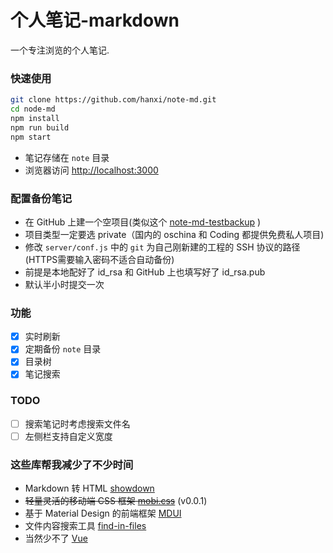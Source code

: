 # 个人笔记-markdown

一个专注浏览的个人笔记.

### 快速使用

```bash
git clone https://github.com/hanxi/note-md.git
cd node-md
npm install
npm run build
npm start
```

- 笔记存储在 `note` 目录
- 浏览器访问 <http://localhost:3000>

### 配置备份笔记

- 在 GitHub 上建一个空项目(类似这个 [note-md-testbackup](https://github.com/hanxi/note-md-testbackup) )
- 项目类型一定要选 private（国内的 oschina 和 Coding 都提供免费私人项目)
- 修改 `server/conf.js` 中的 `git` 为自己刚新建的工程的 SSH 协议的路径(HTTPS需要输入密码不适合自动备份)
- 前提是本地配好了 id_rsa 和 GitHub 上也填写好了 id_rsa.pub
- 默认半小时提交一次

### 功能

- [x] 实时刷新
- [x] 定期备份 `note` 目录
- [x] 目录树
- [x] 笔记搜索

### TODO

- [ ] 搜索笔记时考虑搜索文件名
- [ ] 左侧栏支持自定义宽度

### 这些库帮我减少了不少时间

- Markdown 转 HTML [showdown](https://github.com/showdownjs/showdown)
- ~~轻量灵活的移动端 CSS 框架 [mobi.css](https://github.com/xcatliu/mobi.css)~~ (v0.0.1)
- 基于 Material Design 的前端框架 [MDUI](https://github.com/zdhxiong/mdui)
- 文件内容搜索工具 [find-in-files](https://github.com/kaesetoast/find-in-files)
- 当然少不了 [Vue](https://cn.vuejs.org/)
